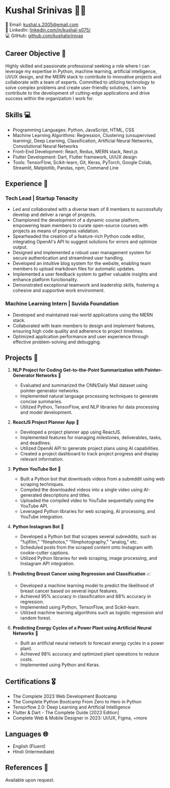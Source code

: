 # Kushal Srinivas :technologist:

📧 Email: kushal.s.2005@email.com  
🔗 LinkedIn: [linkedin.com/in/kushal-s075/](https://www.linkedin.com/in/kushal-s075/)  
💻 GitHub: [github.com/kushalsrinivas](https://github.com/kushalsrinivas)

## Career Objective :dart:
Highly skilled and passionate professional seeking a role where I can leverage my expertise in Python, machine learning, artificial intelligence, UI/UX design, and the MERN stack to contribute to innovative projects and collaborate with a team of experts. Committed to utilizing technology to solve complex problems and create user-friendly solutions, I aim to contribute to the development of cutting-edge applications and drive success within the organization I work for.

## Skills :computer:
- Programming Languages: Python, JavaScript, HTML, CSS
- Machine Learning Algorithms: Regression, Clustering (unsupervised learning), Deep Learning, Classification, Artificial Neural Networks, Convolutional Neural Networks
- Front-End Development: React, Redux, MERN stack, Next.js
- Flutter Development: Dart, Flutter framework, UI/UX design
- Tools: TensorFlow, Scikit-learn, Git, Keras, PyTorch, Google Colab, Streamlit, Matplotlib, Pandas, npm, Command Line

## Experience :briefcase:
### Tech Lead | Startup Tenacity
- Led and collaborated with a diverse team of 8 members to successfully develop and deliver a range of projects.
- Championed the development of a dynamic course platform, empowering team members to curate open-source courses with projects as means of progress validation.
- Spearheaded the creation of a feature-rich Python code editor, integrating OpenAI's API to suggest solutions for errors and optimize output.
- Designed and implemented a robust user management system for secure authentication and streamlined user handling.
- Developed an intuitive blog system for the website, enabling team members to upload markdown files for automatic updates.
- Implemented a user feedback system to gather valuable insights and enhance platform functionality.
- Demonstrated exceptional teamwork and leadership skills, fostering a cohesive and supportive work environment.

### Machine Learning Intern | Suvida Foundation
- Developed and maintained real-world applications using the MERN stack.
- Collaborated with team members to design and implement features, ensuring high code quality and adherence to project timelines.
- Optimized application performance and user experience through effective problem-solving and debugging.

## Projects :rocket:
1. **NLP Project for Coding Get-to-the-Point Summarization with Pointer-Generator Networks** :scroll:
   - Evaluated and summarized the CNN/Daily Mail dataset using pointer-generator networks.
   - Implemented natural language processing techniques to generate concise summaries.
   - Utilized Python, TensorFlow, and NLP libraries for data processing and model development.

2. **ReactJS Project Planner App** :calendar:
   - Developed a project planner app using ReactJS.
   - Implemented features for managing milestones, deliverables, tasks, and deadlines.
   - Utilized OpenAI API to generate project plans using AI capabilities.
   - Created a project dashboard to track project progress and display relevant information.

3. **Python YouTube Bot** :movie_camera:
   - Built a Python bot that downloads videos from a subreddit using web scraping techniques.
   - Compiled the downloaded videos into a single video using AI-generated descriptions and titles.
   - Uploaded the compiled video to YouTube sequentially using the YouTube API.
   - Leveraged Python libraries for web scraping, AI processing, and YouTube integration.

4. **Python Instagram Bot** :camera_flash:
   - Developed a Python bot that scrapes several subreddits, such as "fujifilm," "filmphotos," "filmphotography," "analog," etc.
   - Scheduled posts from the scraped content onto Instagram with cookie-cutter captions.
   - Utilized Python libraries for web scraping, image processing, and Instagram API integration.

5. **Predicting Breast Cancer using Regression and Classification** :chart_with_upwards_trend:
   - Developed a machine learning model to predict the likelihood of breast cancer based on several input features.
   - Achieved 95% accuracy in classification and 88% accuracy in regression.
   - Implemented using Python, TensorFlow, and Scikit-learn.
   - Utilized machine learning algorithms such as logistic regression and random forest.

6. **Predicting Energy Cycles of a Power Plant using Artificial Neural Networks** :electric_plug:
   - Built an artificial neural network to forecast energy cycles in a power plant.
   - Achieved 98% accuracy and optimized plant operations to reduce costs.
   - Implemented using Python and Keras.

## Certifications :medal_military:
- The Complete 2023 Web Development Bootcamp
- The Complete Python Bootcamp From Zero to Hero in Python
- Tensorflow 2.0: Deep Learning and Artificial Intelligence
- Flutter & Dart - The Complete Guide [2023 Edition]
- Complete Web & Mobile Designer in 2023: UI/UX, Figma, +more

## Languages :globe_with_meridians:
- English (Fluent)
- Hindi (Intermediate)

## References :memo:
Available upon request.
